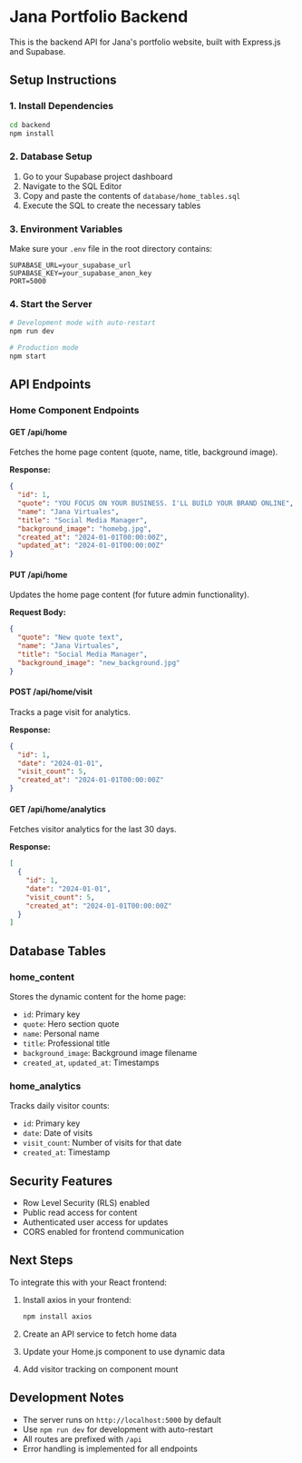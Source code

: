 # Jana Portfolio Backend

This is the backend API for Jana's portfolio website, built with Express.js and Supabase.

## Setup Instructions

### 1. Install Dependencies
```bash
cd backend
npm install
```

### 2. Database Setup
1. Go to your Supabase project dashboard
2. Navigate to the SQL Editor
3. Copy and paste the contents of `database/home_tables.sql`
4. Execute the SQL to create the necessary tables

### 3. Environment Variables
Make sure your `.env` file in the root directory contains:
```env
SUPABASE_URL=your_supabase_url
SUPABASE_KEY=your_supabase_anon_key
PORT=5000
```

### 4. Start the Server
```bash
# Development mode with auto-restart
npm run dev

# Production mode
npm start
```

## API Endpoints

### Home Component Endpoints

#### GET /api/home
Fetches the home page content (quote, name, title, background image).

**Response:**
```json
{
  "id": 1,
  "quote": "YOU FOCUS ON YOUR BUSINESS. I'LL BUILD YOUR BRAND ONLINE",
  "name": "Jana Virtuales",
  "title": "Social Media Manager",
  "background_image": "homebg.jpg",
  "created_at": "2024-01-01T00:00:00Z",
  "updated_at": "2024-01-01T00:00:00Z"
}
```

#### PUT /api/home
Updates the home page content (for future admin functionality).

**Request Body:**
```json
{
  "quote": "New quote text",
  "name": "Jana Virtuales",
  "title": "Social Media Manager",
  "background_image": "new_background.jpg"
}
```

#### POST /api/home/visit
Tracks a page visit for analytics.

**Response:**
```json
{
  "id": 1,
  "date": "2024-01-01",
  "visit_count": 5,
  "created_at": "2024-01-01T00:00:00Z"
}
```

#### GET /api/home/analytics
Fetches visitor analytics for the last 30 days.

**Response:**
```json
[
  {
    "id": 1,
    "date": "2024-01-01",
    "visit_count": 5,
    "created_at": "2024-01-01T00:00:00Z"
  }
]
```

## Database Tables

### home_content
Stores the dynamic content for the home page:
- `id`: Primary key
- `quote`: Hero section quote
- `name`: Personal name
- `title`: Professional title
- `background_image`: Background image filename
- `created_at`, `updated_at`: Timestamps

### home_analytics
Tracks daily visitor counts:
- `id`: Primary key
- `date`: Date of visits
- `visit_count`: Number of visits for that date
- `created_at`: Timestamp

## Security Features

- Row Level Security (RLS) enabled
- Public read access for content
- Authenticated user access for updates
- CORS enabled for frontend communication

## Next Steps

To integrate this with your React frontend:

1. Install axios in your frontend:
   ```bash
   npm install axios
   ```

2. Create an API service to fetch home data
3. Update your Home.js component to use dynamic data
4. Add visitor tracking on component mount

## Development Notes

- The server runs on `http://localhost:5000` by default
- Use `npm run dev` for development with auto-restart
- All routes are prefixed with `/api`
- Error handling is implemented for all endpoints 